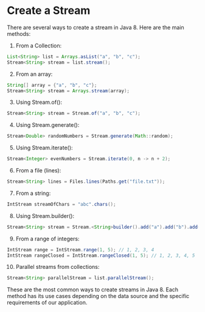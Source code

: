 # Create a Stream

There are several ways to create a stream in Java 8. Here are the main methods:

1. From a Collection:
```java
List<String> list = Arrays.asList("a", "b", "c");
Stream<String> stream = list.stream();
```

2. From an array:
```java
String[] array = {"a", "b", "c"};
Stream<String> stream = Arrays.stream(array);
```

3. Using Stream.of():
```java
Stream<String> stream = Stream.of("a", "b", "c");
```

4. Using Stream.generate():
```java
Stream<Double> randomNumbers = Stream.generate(Math::random);
```

5. Using Stream.iterate():
```java
Stream<Integer> evenNumbers = Stream.iterate(0, n -> n + 2);
```

6. From a file (lines):
```java
Stream<String> lines = Files.lines(Paths.get("file.txt"));
```

7. From a string:
```java
IntStream streamOfChars = "abc".chars();
```

8. Using Stream.builder():
```java
Stream<String> stream = Stream.<String>builder().add("a").add("b").add("c").build();
```

9. From a range of integers:
```java
IntStream range = IntStream.range(1, 5); // 1, 2, 3, 4
IntStream rangeClosed = IntStream.rangeClosed(1, 5); // 1, 2, 3, 4, 5
```

10. Parallel streams from collections:
```java
Stream<String> parallelStream = list.parallelStream();
```

These are the most common ways to create streams in Java 8. Each method has its use cases depending on the data source and the specific requirements of our application.
